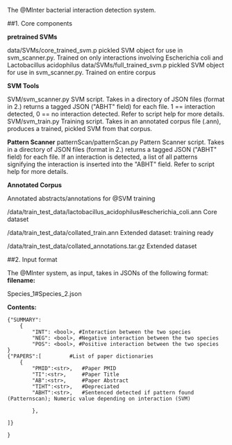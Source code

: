 The @MInter bacterial interaction detection system.


##1. Core components


__pretrained SVMs__

data/SVMs/core_trained_svm.p
	pickled SVM object for use in svm_scanner.py.
	Trained on only interactions involving Escherichia coli and Lactobacillus acidophilus
data/SVMs/full_trained_svm.p
	pickled SVM object for use in svm_scanner.py.
	Trained on entire corpus

__SVM Tools__

SVM/svm_scanner.py
	SVM script. Takes in a directory of JSON files (format in 2.) returns a tagged JSON ("ABHT" field) for each file. 1 == interaction detected, 0 == no interaction detected. Refer to script help for more details.
SVM/svm_train.py
	Training script. Takes in an annotated corpus file (.ann), produces a trained, pickled SVM from that corpus. 

__Pattern Scanner__
patternScan/patternScan.py
	Pattern Scanner script. Takes in a directory of JSON files (format in 2.) returns a tagged JSON ("ABHT" field) for each file. If an interaction is detected, a list of all patterns signifying the interaction is inserted into the "ABHT" field. Refer to script help for more details.

__Annotated Corpus__

Annotated abstracts/annotations for @SVM training

/data/train_test_data/lactobacillus_acidophilus#escherichia_coli.ann
	Core dataset

/data/train_test_data/collated_train.ann
	Extended dataset: training ready

/data/train_test_data/collated_annotations.tar.gz
	Extended dataset

##2. Input format

The @MInter system, as input, takes in JSONs of the following format:
**filename:**

Species_1#Species_2.json

**Contents:**

	{"SUMMARY":
		{
			"INT": <bool>, #Interaction between the two species
			"NEG": <bool>, #Negative interaction between the two species
			"POS": <bool>, #Positive interaction between the two species
	}
	{"PAPERS":[			#List of paper dictionaries
		{
			"PMID":<str>,	#Paper PMID
			"TI":<str>,		#Paper Title
			"AB":<str>,		#Paper Abstract
			"TIHT":<str>,	#Depreciated
			"ABHT":<str>,	#Sentenced detected if pattern found (Patternscan); Numeric value depending on interaction (SVM)

			}, 

	]}

	}